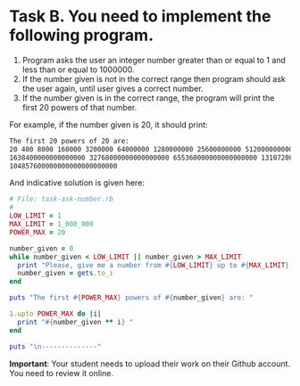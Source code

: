 # Task B. You need to implement the following program.

1. Program asks the user an integer number greater than or equal to 1 and less than or equal to 1000000.
2. If the number given is not in the correct range then program should ask the user again, until user gives a correct number.
3. If the number given is in the correct range, the program will print the first 20 powers of that number.

For example, if the number given is 20, it should print:

``` bash
The first 20 powers of 20 are: 
20 400 8000 160000 3200000 64000000 1280000000 25600000000 512000000000 10240000000000 204800000000000 4096000000000000 81920000000000000 
1638400000000000000 32768000000000000000 655360000000000000000 13107200000000000000000 262144000000000000000000 5242880000000000000000000 
104857600000000000000000000
```

And indicative solution is given here:

``` ruby
# File: task-ask-number.rb
#
LOW_LIMIT = 1
MAX_LIMIT = 1_000_000
POWER_MAX = 20

number_given = 0
while number_given < LOW_LIMIT || number_given > MAX_LIMIT
  print "Please, give me a number from #{LOW_LIMIT} up to #{MAX_LIMIT} (including): "
  number_given = gets.to_i
end

puts "The first #{POWER_MAX} powers of #{number_given} are: "

1.upto POWER_MAX do |i|
  print "#{number_given ** i} "
end

puts "\n--------------"

```

**Important**: Your student needs to upload their work on their Github account. You need to review it online.

